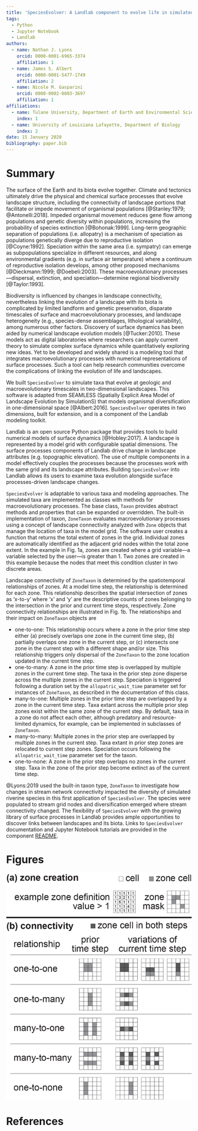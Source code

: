 ```yaml
---
title: 'SpeciesEvolver: A Landlab component to evolve life in simulated landscapes'
tags:
  - Python
  - Jupyter Notebook
  - Landlab
authors:
  - name: Nathan J. Lyons
    orcid: 0000-0001-6965-3374
    affiliation: 1
  - name: James S. Albert
    orcid: 0000-0001-5477-1749
    affiliation: 2
  - name: Nicole M. Gasparini
    orcid: 0000-0002-0803-3697
    affiliation: 1
affiliations:
  - name: Tulane University, Department of Earth and Environmental Sciences
    index: 1
  - name: University of Louisiana Lafayette, Department of Biology
    index: 2
date: 15 January 2020
bibliography: paper.bib
---
```


# Summary

The surface of the Earth and its biota evolve together. Climate and tectonics ultimately drive the physical and chemical surface processes that evolve landscape structure, including the connectivity of landscape portions that facilitate or impede movement of organismal populations [@Stanley:1979; @Antonelli:2018]. Impeded organismal movement reduces gene flow among populations and genetic diversity within populations, increasing the probability of species extinction [@Bohonak:1999]. Long-term geographic separation of populations (i.e. allopatry) is a mechanism of speciation as populations genetically diverge due to reproductive isolation [@Coyne:1992]. Speciation within the same area (i.e. sympatry) can emerge as subpopulations specialize in different resources, and along environmental gradients (e.g. in surface air temperature) where a continuum of reproductive isolation develops, among other proposed mechanisms [@Dieckmann:1999; @Doebeli:2003]. These macroevolutionary processes—dispersal, extinction, and speciation—determine regional biodiversity [@Taylor:1993].

Biodiversity is influenced by changes in landscape connectivity, nevertheless linking the evolution of a landscape with its biota is complicated by limited landform and genetic preservation, disparate timescales of surface and macroevolutionary processes, and landscape heterogeneity (e.g., species-dense assemblages, lithological variability), among numerous other factors. Discovery of surface dynamics has been aided by numerical landscape evolution models [@Tucker:2010]. These models act as digital laboratories where researchers can apply current theory to simulate complex surface dynamics while quantitatively exploring new ideas. Yet to be developed and widely shared is a modeling tool that integrates macroevolutionary processes with numerical representations of surface processes. Such a tool can help research communities overcome the complications of linking the evolution of life and landscapes.

We built ``SpeciesEvolver`` to simulate taxa that evolve at geologic and macroevolutionary timescales in two-dimensional landscapes. This software is adapted from SEAMLESS (Spatially Explicit Area Model of Landscape Evolution by SimulationS) that models organismal diversification in one-dimensional space [@Albert:2016]. ``SpeciesEvolver`` operates in two dimensions, built for extension, and is a component of the Landlab modeling toolkit.

Landlab is an open source Python package that provides tools to build numerical models of surface dynamics [@Hobley:2017]. A landscape is represented by a model grid with configurable spatial dimensions. The surface processes components of Landlab drive change in landscape attributes (e.g. topographic elevation). The use of multiple components in a model effectively couples the processes because the processes work with the same grid and its landscape attributes. Building ``SpeciesEvolver`` into Landlab allows its users to examine taxa evolution alongside surface processes-driven landscape changes.

``SpeciesEvolver`` is adaptable to various taxa and modeling approaches. The simulated taxa are implemented as classes with methods for macroevolutionary processes. The base class, ``Taxon`` provides abstract methods and properties that can be expanded or overridden. The built-in implementation of taxon, ``ZoneTaxon`` evaluates macroevolutionary processes using a concept of landscape connectivity analyzed with ``Zone`` objects that manage the location of taxa in the model grid. The software user creates a function that returns the total extent of zones in the grid. Individual zones are automatically identified as the adjacent grid nodes within the total zone extent. In the example in Fig. 1a, zones are created where a grid variable—a variable selected by the user—is greater than 1. Two zones are created in this example because the nodes that meet this condition cluster in two discrete areas.

Landscape connectivity of ``ZoneTaxon`` is determined by the spatiotemporal relationships of zones. At a model time step, the relationship is determined for each zone. This relationship describes the spatial intersection of zones as ‘x-to-y’ where ‘x’ and ‘y’ are the descriptive counts of zones belonging to the intersection in the prior and current time steps, respectively. Zone connectivity relationships are illustrated in Fig. 1b. The relationships and their impact on ``ZoneTaxon`` objects are

* one-to-one: This relationship occurs where a zone in the prior time step either (a) precisely overlaps one zone in the current time step, (b) partially overlaps one zone in the current step, or (c) intersects one zone in the current step with a different shape and/or size. This relationship triggers only dispersal of the ``ZoneTaxon`` to the zone location updated in the current time step.
* one-to-many: A zone in the prior time step is overlapped by multiple zones in the current time step. The taxa in the prior step zone disperse across the multiple zones in the current step. Speciation is triggered following a duration set by the ``allopatric_wait_time`` parameter set for instances of ``ZoneTaxon``, as described in the documentation of this class.
* many-to-one: Multiple zones in the prior time step are overlapped by a zone in the current time step. Taxa extant across the multiple prior step zones exist within the same zone of the current step. By default, taxa in a zone do not affect each other, although predatory and resource-limited dynamics, for example, can be implemented in subclasses of ``ZoneTaxon``.
* many-to-many: Multiple zones in the prior step are overlapped by multiple zones in the current step. Taxa extant in prior step zones are relocated to current step zones. Speciation occurs following the ``allopatric_wait_time`` parameter set for the taxon.
* one-to-none: A zone in the prior step overlaps no zones in the current step. Taxa in the zone of the prior step become extinct as of the current time step.

@Lyons:2019 used the built-in taxon type, ``ZoneTaxon`` to investigate how changes in stream network connectivity impacted the diversity of simulated riverine species in this first application of ``SpeciesEvolver``. The species were populated to stream grid nodes and diversification emerged where stream connectivity changed. The flexibility of ``SpeciesEvolver`` with the growing library of surface processes in Landlab provides ample opportunities to discover links between landscapes and its biota. Links to ``SpeciesEvolver`` documentation and Jupyter Notebook tutorials are provided in the component [README](https://github.com/landlab/landlab/tree/master/landlab/components/species_evolution).

# Figures

![Schematics of zone creation and connectivity. Zone creation and connectivity types are explained in the text.](https://raw.githubusercontent.com/landlab/landlab/nathanlyons_species_evolver_joss_review/joss/species_evolver/fig_zones.png)

# References
